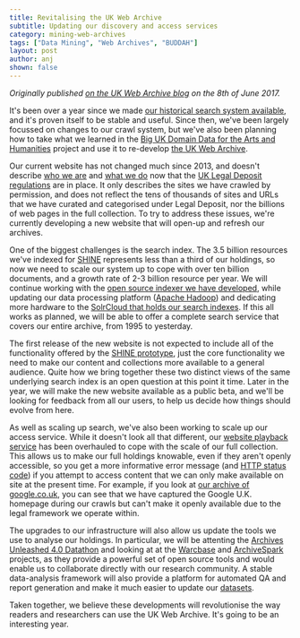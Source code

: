 ```yaml
---
title: Revitalising the UK Web Archive
subtitle: Updating our discovery and access services
category: mining-web-archives
tags: ["Data Mining", "Web Archives", "BUDDAH"]
layout: post
author: anj
shown: false
---
```


*Originally published [on the UK Web Archive blog](http://blogs.bl.uk/webarchive/2017/06/revitalising-the-uk-web-archive.html) on the 8th of June 2017.*

It's been over a year since we made [our historical search system available][1], and it's proven itself to be stable and useful. Since then, we've been largely focussed on changes to our crawl system, but we've also been planning how to take what we learned in the [Big UK Domain Data for the Arts and Humanities][2] project and use it to re-develop [the UK Web Archive](https://www.webarchive.org.uk/ukwa/).

Our current website has not changed much since 2013, and doesn't describe [who we are](http://www.bl.uk/aboutus/legaldeposit/introduction/) and [what we do](http://britishlibrary.typepad.co.uk/webarchive/2015/06/ten-years-of-archiving-the-web.html) now that the [UK Legal Deposit regulations](http://www.bl.uk/aboutus/legaldeposit/websites/) are in place. It only describes the sites we have crawled by permission, and does not reflect the tens of thousands of sites and URLs that we have curated and categorised under Legal Deposit, nor the billions of web pages in the full collection. To try to address these issues, we're currently developing a new website that will open-up and refresh our archives.

One of the biggest challenges is the search index. The 3.5 billion resources we've indexed for [SHINE][4] represents less than a third of our holdings, so now we need to scale our system up to cope with over ten billion documents, and a growth rate of 2-3 billion resource per year. We will continue working with the [open source indexer we have developed](https://github.com/ukwa/webarchive-discovery), while updating our data processing platform ([Apache Hadoop](http://hadoop.apache.org/)) and dedicating more hardware to the [SolrCloud that holds our search indexes](http://blogs.bl.uk/webarchive/2014/11/powering-the-uk-web-archive-search-with-solr.html). If this all works as planned, we will be able to offer a complete search service that covers our entire archive, from 1995 to yesterday.

The first release of the new website is not expected to include all of the functionality offered by the [SHINE prototype](https://github.com/ukwa/shine), just the core functionality we need to make our content and collections more available to a general audience. Quite how we bring together these two distinct views of the same underlying search index is an open question at this point it time. Later in the year, we will make the new website available as a public beta, and we'll be looking for feedback from all our users, to help us decide how things should evolve from here.

As well as scaling up search, we've also been working to scale up our access service. While it doesn't look all that different, our [website playback service](https://www.webarchive.org.uk/wayback/archive/) has been overhauled to cope with the scale of our full collection. This allows us to make our full holdings knowable, even if they aren't openly accessible, so you get a more informative error message (and [HTTP status code](https://en.wikipedia.org/wiki/HTTP_451)) if you attempt to access content that we can only make available on site at the present time. For example, if you look at [our archive of google.co.uk](https://www.webarchive.org.uk/wayback/archive/*/http://www.google.co.uk), you can see that we have captured the Google U.K. homepage during our crawls but can't make it openly available due to the legal framework we operate within.

The upgrades to our infrastructure will also allow us update the tools we use to analyse our holdings. In particular, we will be attenting the [Archives Unleashed 4.0 Datathon](http://archivesunleashed.com/au4-0-british-invasion/) and looking at at the [Warcbase](https://lintool.github.io/warcbase-docs/) and [ArchiveSpark](https://github.com/helgeho/ArchiveSpark) projects, as they provide a powerful set of open source tools and would enable us to collaborate directly with our research community. A stable data-analysis framework will also provide a platform for automated QA and report generation and make it much easier to update our [datasets](https://data.bl.uk/UKWA/).

Taken together, we believe these developments will revolutionise the way readers and researchers can use the UK Web Archive. It's going to be an interesting year.

[1]: http://britishlibrary.typepad.co.uk/webarchive/2016/02/updating-our-historical-search-service.html
[2]: http://buddah.projects.history.ac.uk/
[4]: https://www.webarchive.org.uk/shine
